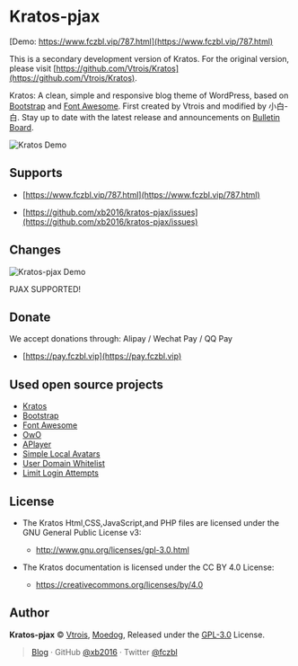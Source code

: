 # Kratos-pjax

[Demo: https://www.fczbl.vip/787.html](https://www.fczbl.vip/787.html)

This is a secondary development version of Kratos. For the original version, please visit [https://github.com/Vtrois/Kratos](https://github.com/Vtrois/Kratos).

Kratos: A clean, simple and responsive blog theme of WordPress, based on [Bootstrap](https://github.com/twbs/bootstrap) and [Font Awesome](https://github.com/FortAwesome/Font-Awesome). First created by Vtrois and modified by 小白-白. Stay up to date with the latest release and announcements on [Bulletin Board](https://github.com/xb2016/kratos-pjax/issues). 

![Kratos Demo](https://img.fczbl.vip/images/2018/04/01/kratos.png)

## Supports

- [https://www.fczbl.vip/787.html](https://www.fczbl.vip/787.html)

- [https://github.com/xb2016/kratos-pjax/issues](https://github.com/xb2016/kratos-pjax/issues)

## Changes
![Kratos-pjax Demo](https://img.fczbl.vip/images/2018/05/01/kratos-pjax.jpg)

PJAX SUPPORTED!

## Donate

We accept donations through: Alipay / Wechat Pay / QQ Pay

- [https://pay.fczbl.vip](https://pay.fczbl.vip)


## Used open source projects

- [Kratos](https://github.com/Vtrois/Kratos)
- [Bootstrap](https://github.com/twbs/bootstrap)
- [Font Awesome](https://github.com/FortAwesome/Font-Awesome)
- [OwO](https://github.com/diygod/owo)
- [APlayer](https://github.com/MoePlayer/APlayer)
- [Simple Local Avatars](https://wordpress.org/plugins/simple-local-avatars/)
- [User Domain Whitelist](https://wordpress.org/plugins/user-domain-whitelist/)
- [Limit Login Attempts](https://wordpress.org/plugins/WP-UserAgent/)

## License

- The Kratos Html,CSS,JavaScript,and PHP files are licensed under the GNU General Public License v3:
  - http://www.gnu.org/licenses/gpl-3.0.html

- The Kratos documentation is licensed under the CC BY 4.0 License:
  - https://creativecommons.org/licenses/by/4.0

## Author

**Kratos-pjax** © [Vtrois](https://github.com/Vtrois), [Moedog](https://github.com/xb2016), Released under the [GPL-3.0](./LICENSE) License.<br>

> [Blog](https://www.fczbl.vip) · GitHub [@xb2016](https://github.com/xb2016) · Twitter [@fczbl](https://twitter.com/fczbl)